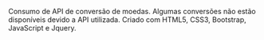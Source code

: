 Consumo de API de conversão de moedas.
Algumas conversões não estão disponíveis devido a API utilizada.
Criado com HTML5, CSS3, Bootstrap, JavaScript e Jquery.
